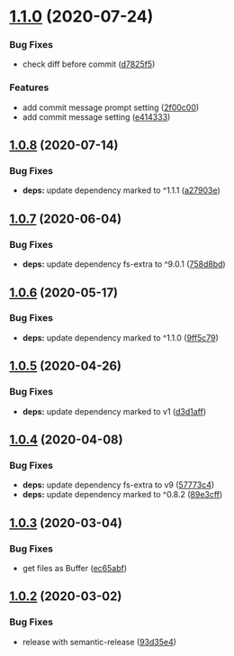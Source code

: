 # [1.1.0](https://github.com/UziTech/sync-settings-git-location/compare/v1.0.8...v1.1.0) (2020-07-24)


### Bug Fixes

* check diff before commit ([d7825f5](https://github.com/UziTech/sync-settings-git-location/commit/d7825f5606b20ee6a78e5c1666c9a0e61129d82f))


### Features

* add commit message prompt setting ([2f00c00](https://github.com/UziTech/sync-settings-git-location/commit/2f00c00576e7d02538cefeff5c48d037bd78fdcd))
* add commit message setting ([e414333](https://github.com/UziTech/sync-settings-git-location/commit/e4143338cca43527405bb08bea3d1bed4a90d66b))

## [1.0.8](https://github.com/UziTech/sync-settings-git-location/compare/v1.0.7...v1.0.8) (2020-07-14)


### Bug Fixes

* **deps:** update dependency marked to ^1.1.1 ([a27903e](https://github.com/UziTech/sync-settings-git-location/commit/a27903ee6405f26517bae2ae5d67a06a5639072f))

## [1.0.7](https://github.com/UziTech/sync-settings-git-location/compare/v1.0.6...v1.0.7) (2020-06-04)


### Bug Fixes

* **deps:** update dependency fs-extra to ^9.0.1 ([758d8bd](https://github.com/UziTech/sync-settings-git-location/commit/758d8bdfb3e66226d5da4ef9fc9d6113c1abe606))

## [1.0.6](https://github.com/UziTech/sync-settings-git-location/compare/v1.0.5...v1.0.6) (2020-05-17)


### Bug Fixes

* **deps:** update dependency marked to ^1.1.0 ([9ff5c79](https://github.com/UziTech/sync-settings-git-location/commit/9ff5c79ff3be2d24678a2ac7ab9e7b4e9255e06f))

## [1.0.5](https://github.com/UziTech/sync-settings-git-location/compare/v1.0.4...v1.0.5) (2020-04-26)


### Bug Fixes

* **deps:** update dependency marked to v1 ([d3d1aff](https://github.com/UziTech/sync-settings-git-location/commit/d3d1aff0458289a34700ddd8fab6f0e5ffd10610))

## [1.0.4](https://github.com/UziTech/sync-settings-git-location/compare/v1.0.3...v1.0.4) (2020-04-08)


### Bug Fixes

* **deps:** update dependency fs-extra to v9 ([57773c4](https://github.com/UziTech/sync-settings-git-location/commit/57773c45607781ca1071374f54c0212adc0333d7))
* **deps:** update dependency marked to ^0.8.2 ([89e3cff](https://github.com/UziTech/sync-settings-git-location/commit/89e3cff84ef648502bc576a55bc7ef253cd23e47))

## [1.0.3](https://github.com/UziTech/sync-settings-git-location/compare/v1.0.2...v1.0.3) (2020-03-04)


### Bug Fixes

* get files as Buffer ([ec65abf](https://github.com/UziTech/sync-settings-git-location/commit/ec65abfa0150ae1e11cfe4136d3ff469d55987c5))

## [1.0.2](https://github.com/UziTech/sync-settings-git-location/compare/v1.0.1...v1.0.2) (2020-03-02)


### Bug Fixes

* release with semantic-release ([93d35e4](https://github.com/UziTech/sync-settings-git-location/commit/93d35e48dd50f5b412436897ae289c5c555c9861))
